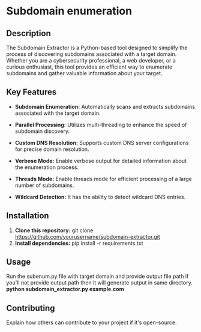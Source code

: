 # Subdomain enumeration

## Description

The Subdomain Extractor is a Python-based tool designed to simplify the process of discovering subdomains associated with a target domain. Whether you are a cybersecurity professional, a web developer, or a curious enthusiast, this tool provides an efficient way to enumerate subdomains and gather valuable information about your target.

## Key Features

- **Subdomain Enumeration:**
  Automatically scans and extracts subdomains associated with the target domain.

- **Parallel Processing:**
  Utilizes multi-threading to enhance the speed of subdomain discovery.

- **Custom DNS Resolution:**
  Supports custom DNS server configurations for precise domain resolution.

- **Verbose Mode:**
  Enable verbose output for detailed information about the enumeration process.

- **Threads Mode:**
  Enable threads mode for efficient processing of a large number of subdomains.

- **Wildcard Detection:**
  It has the ability to detect wildcard DNS entries.


## Installation

1. **Clone this repository:**
     git clone https://github.com/yourusername/subdomain-extractor.git
2. **Install dependencies:**
     pip install -r requirements.txt


## Usage

Run the subenum.py  file with target domain and provide output file  path if you'll not provide output path then it will generate output in same directory.
**python subdomain_extractor.py example.com**


## Contributing

Explain how others can contribute to your project if it's open-source.
